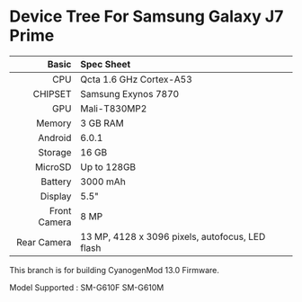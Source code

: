 Device Tree For Samsung Galaxy J7 Prime
===================================== 

Basic   | Spec Sheet
-------:|:-------------------------
CPU     | Qcta 1.6 GHz Cortex-A53
CHIPSET | Samsung Exynos 7870
GPU     | Mali-T830MP2
Memory  | 3 GB RAM
Android | 6.0.1
Storage | 16 GB
MicroSD | Up to 128GB
Battery | 3000 mAh
Display | 5.5"
Front Camera  | 8 MP
Rear Camera  | 13 MP,  4128 x 3096 pixels, autofocus, LED flash


This branch is for building CyanogenMod 13.0 Firmware.


Model Supported : SM-G610F SM-G610M

